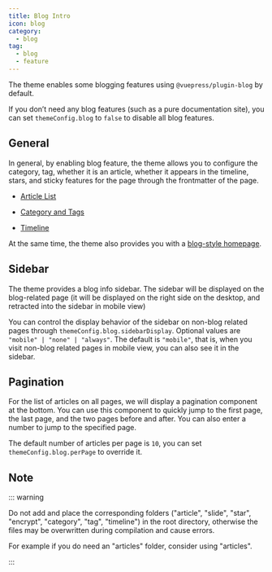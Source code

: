 ```yaml
---
title: Blog Intro
icon: blog
category:
  - blog
tag:
  - blog
  - feature
---
```


The theme enables some blogging features using `@vuepress/plugin-blog` by default.

If you don’t need any blog features (such as a pure documentation site), you can set `themeConfig.blog` to `false` to disable all blog features.

<!-- more -->

## General

In general, by enabling blog feature, the theme allows you to configure the category, tag, whether it is an article, whether it appears in the timeline, stars, and sticky features for the page through the frontmatter of the page.

- [Article List](article.md)

- [Category and Tags](category-and-tags.md)

- [Timeline](timeline.md)

At the same time, the theme also provides you with a [blog-style homepage](home.md).

## Sidebar

The theme provides a blog info sidebar. The sidebar will be displayed on the blog-related page (it will be displayed on the right side on the desktop, and retracted into the sidebar in mobile view)

You can control the display behavior of the sidebar on non-blog related pages through `themeConfig.blog.sidebarDisplay`. Optional values are `"mobile" | "none" | "always"`. The default is `"mobile"`, that is, when you visit non-blog related pages in mobile view, you can also see it in the sidebar.

## Pagination

For the list of articles on all pages, we will display a pagination component at the bottom. You can use this component to quickly jump to the first page, the last page, and the two pages before and after. You can also enter a number to jump to the specified page.

The default number of articles per page is `10`, you can set `themeConfig.blog.perPage` to override it.

## Note

::: warning

Do not add and place the corresponding folders ("article", "slide", "star", "encrypt", "category", "tag", "timeline") in the root directory, otherwise the files may be overwritten during compilation and cause errors.

For example if you do need an "articles" folder, consider using "articles".

:::
